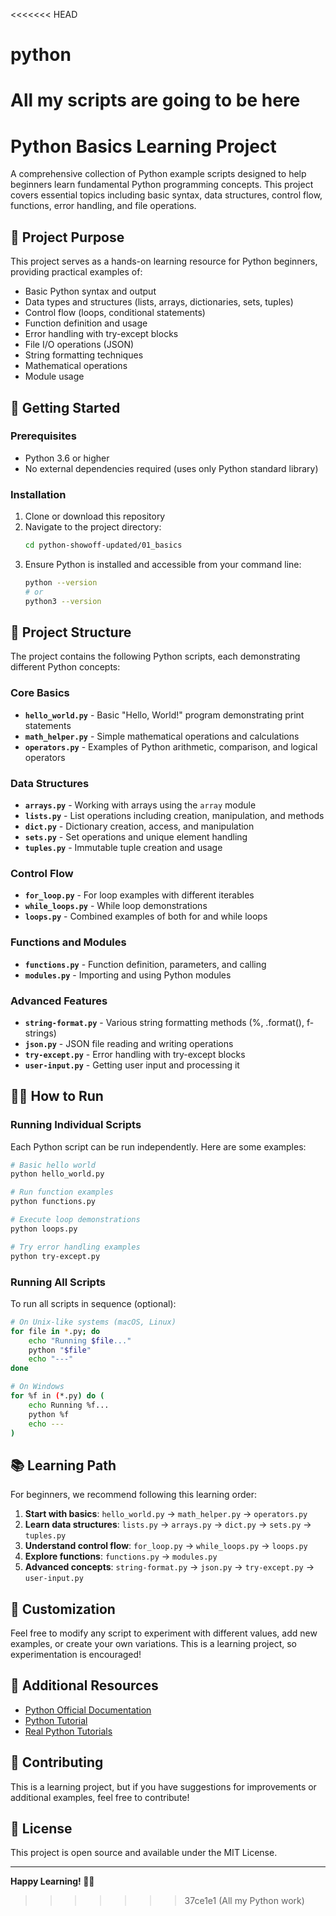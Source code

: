 <<<<<<< HEAD
# python
All my scripts are going to be here
=======
# Python Basics Learning Project

A comprehensive collection of Python example scripts designed to help beginners learn fundamental Python programming concepts. This project covers essential topics including basic syntax, data structures, control flow, functions, error handling, and file operations.

## 🎯 Project Purpose

This project serves as a hands-on learning resource for Python beginners, providing practical examples of:
- Basic Python syntax and output
- Data types and structures (lists, arrays, dictionaries, sets, tuples)
- Control flow (loops, conditional statements)
- Function definition and usage
- Error handling with try-except blocks
- File I/O operations (JSON)
- String formatting techniques
- Mathematical operations
- Module usage

## 🚀 Getting Started

### Prerequisites

- Python 3.6 or higher
- No external dependencies required (uses only Python standard library)

### Installation

1. Clone or download this repository
2. Navigate to the project directory:
   ```bash
   cd python-showoff-updated/01_basics
   ```
3. Ensure Python is installed and accessible from your command line:
   ```bash
   python --version
   # or
   python3 --version
   ```

## 📁 Project Structure

The project contains the following Python scripts, each demonstrating different Python concepts:

### Core Basics
- **`hello_world.py`** - Basic "Hello, World!" program demonstrating print statements
- **`math_helper.py`** - Simple mathematical operations and calculations
- **`operators.py`** - Examples of Python arithmetic, comparison, and logical operators

### Data Structures
- **`arrays.py`** - Working with arrays using the `array` module
- **`lists.py`** - List operations including creation, manipulation, and methods
- **`dict.py`** - Dictionary creation, access, and manipulation
- **`sets.py`** - Set operations and unique element handling
- **`tuples.py`** - Immutable tuple creation and usage

### Control Flow
- **`for_loop.py`** - For loop examples with different iterables
- **`while_loops.py`** - While loop demonstrations
- **`loops.py`** - Combined examples of both for and while loops

### Functions and Modules
- **`functions.py`** - Function definition, parameters, and calling
- **`modules.py`** - Importing and using Python modules

### Advanced Features
- **`string-format.py`** - Various string formatting methods (%, .format(), f-strings)
- **`json.py`** - JSON file reading and writing operations
- **`try-except.py`** - Error handling with try-except blocks
- **`user-input.py`** - Getting user input and processing it

## 🏃‍♂️ How to Run

### Running Individual Scripts

Each Python script can be run independently. Here are some examples:

```bash
# Basic hello world
python hello_world.py

# Run function examples
python functions.py

# Execute loop demonstrations
python loops.py

# Try error handling examples
python try-except.py
```

### Running All Scripts

To run all scripts in sequence (optional):

```bash
# On Unix-like systems (macOS, Linux)
for file in *.py; do
    echo "Running $file..."
    python "$file"
    echo "---"
done

# On Windows
for %f in (*.py) do (
    echo Running %f...
    python %f
    echo ---
)
```

## 📚 Learning Path

For beginners, we recommend following this learning order:

1. **Start with basics**: `hello_world.py` → `math_helper.py` → `operators.py`
2. **Learn data structures**: `lists.py` → `arrays.py` → `dict.py` → `sets.py` → `tuples.py`
3. **Understand control flow**: `for_loop.py` → `while_loops.py` → `loops.py`
4. **Explore functions**: `functions.py` → `modules.py`
5. **Advanced concepts**: `string-format.py` → `json.py` → `try-except.py` → `user-input.py`

## 🔧 Customization

Feel free to modify any script to experiment with different values, add new examples, or create your own variations. This is a learning project, so experimentation is encouraged!

## 📖 Additional Resources

- [Python Official Documentation](https://docs.python.org/3/)
- [Python Tutorial](https://docs.python.org/3/tutorial/)
- [Real Python Tutorials](https://realpython.com/)

## 🤝 Contributing

This is a learning project, but if you have suggestions for improvements or additional examples, feel free to contribute!

## 📄 License

This project is open source and available under the MIT License.

---

**Happy Learning! 🐍✨**
>>>>>>> 37ce1e1 (All my Python work)

